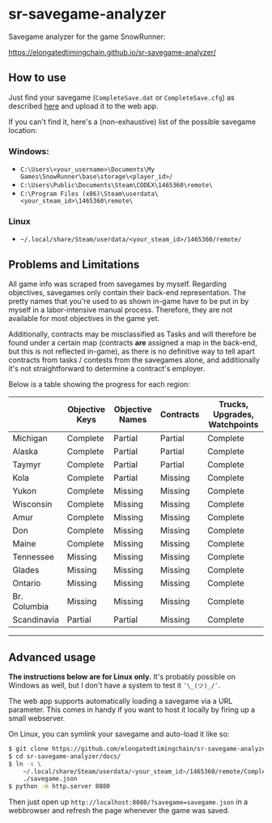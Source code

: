 # sr-savegame-analyzer

Savegame analyzer for the game SnowRunner:

https://elongatedtimingchain.github.io/sr-savegame-analyzer/

## How to use

Just find your savegame (`CompleteSave.dat` or `CompleteSave.cfg`) as described
[here](https://www.maprunner.info/resources/save-editor)
and upload it to the web app.

If you can't find it, here's a (non-exhaustive) list of the possible savegame location:

### Windows:

- `C:\Users\<your_username>\Documents\My Games\SnowRunner\base\storage\<player_id>/`
- `C:\Users\Public\Documents\Steam\CODEX\1465360\remote\`
- `C:\Program Files (x86)\Steam\userdata\<your_steam_id>\1465360\remote\`

### Linux

- `~/.local/share/Steam/userdata/<your_steam_id>/1465360/remote/`

## Problems and Limitations

All game info was scraped from savegames by myself.
Regarding objectives, savegames only contain their back-end representation.
The pretty names that you're used to as shown in-game have to be put in by myself in a labor-intensive manual process. Therefore, they are not available
for most objectives in the game yet.

Additionally, contracts may be misclassified as Tasks and will therefore be found under a certain map (contracts **are** assigned a map in the back-end,
but this is not reflected in-game), as there is no definitive way to tell
apart contracts from tasks / contests from the savegames alone, and additionally it's not straightforward to determine a contract's employer.

Below is a table showing the progress for each region:

| | Objective Keys | Objective Names | Contracts | Trucks, Upgrades, Watchpoints |
|-|-|-|-|-|
|Michigan|Complete|Partial|Partial|Complete|
|Alaska|Complete|Partial|Partial|Complete|
|Taymyr|Complete|Partial|Partial|Complete|
|Kola|Complete|Partial|Missing|Complete|
|Yukon|Complete|Missing|Missing|Complete|
|Wisconsin|Complete|Missing|Missing|Complete|
|Amur|Complete|Missing|Missing|Complete|
|Don|Complete|Missing|Missing|Complete|
|Maine|Complete|Missing|Missing|Complete|
|Tennessee|Missing|Missing|Missing|Complete|
|Glades|Missing|Missing|Missing|Complete|
|Ontario|Missing|Missing|Missing|Complete|
|Br. Columbia|Missing|Missing|Missing|Complete|
|Scandinavia|Partial|Partial|Missing|Complete|

---

## Advanced usage

**The instructions below are for Linux only.** It's probably possible on Windows as well, but I don't have a system to test it `¯\_(ツ)_/¯`.

The web app supports automatically loading a savegame via a URL parameter.
This comes in handy if you want to host it locally by firing up a small webserver.

On Linux, you can symlink your savegame and auto-load it like so:

```bash
$ git clone https://github.com/elongatedtimingchain/sr-savegame-analyzer.git
$ cd sr-savegame-analyzer/docs/
$ ln -s \
    ~/.local/share/Steam/userdata/<your_steam_id>/1465360/remote/CompleteSave.cfg \
    ./savegame.json
$ python -m http.server 8080
```

Then just open up `http://localhost:8080/?savegame=savegame.json` in a webbrowser and refresh the page whenever the game was saved.

